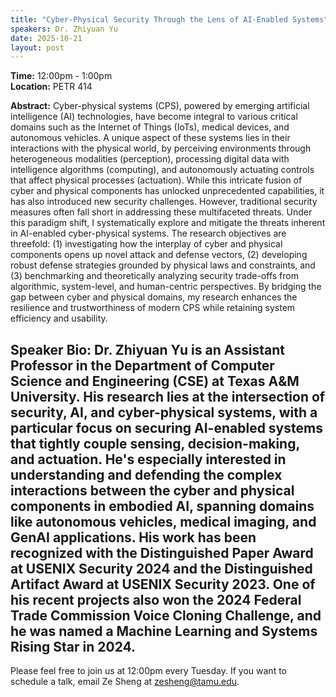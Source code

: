```yaml
---
title: "Cyber-Physical Security Through the Lens of AI-Enabled Systems"
speakers: Dr. Zhiyuan Yu
date: 2025-10-21
layout: post
---
```


**Time:** 12:00pm - 1:00pm  
**Location:** PETR 414

**Abstract:** Cyber-physical systems (CPS), powered by emerging artificial intelligence (AI) technologies, have become integral to various critical domains such as the Internet of Things (IoTs), medical devices, and autonomous
 vehicles. A unique aspect of these systems lies in their interactions with the physical world, by perceiving environments through heterogeneous modalities (perception), processing digital data with intelligence algorithms (computing), and autonomously actuating
 controls that affect physical processes (actuation). While this intricate fusion of cyber and physical components has unlocked unprecedented capabilities, it has also introduced new security challenges. However, traditional security measures often fall short
 in addressing these multifaceted threats. Under this paradigm shift, I systematically explore and mitigate the threats inherent in AI-enabled cyber-physical systems. The research objectives are threefold: (1) investigating how the interplay of cyber and physical
 components opens up novel attack and defense vectors, (2) developing robust defense strategies grounded by physical laws and constraints, and (3) benchmarking and theoretically analyzing security trade-offs from algorithmic, system-level, and human-centric
 perspectives. By bridging the gap between cyber and physical domains, my research enhances the resilience and trustworthiness of modern CPS while retaining system efficiency and usability. 

**Speaker Bio:** Dr. Zhiyuan Yu is an Assistant Professor in the Department of Computer Science and Engineering (CSE) at Texas A&M University. His research lies at the intersection of security, AI, and cyber-physical systems, with a particular focus on securing AI-enabled systems that tightly couple sensing, decision-making, and actuation. He's especially interested in understanding and defending the complex interactions between the cyber and physical components in embodied AI, spanning domains like autonomous vehicles, medical imaging, and GenAI applications. His work has been recognized with the Distinguished Paper Award at USENIX Security 2024 and the Distinguished Artifact Award at USENIX Security 2023. One of his recent projects also won the 2024 Federal Trade Commission Voice Cloning Challenge, and he was named a Machine Learning and Systems Rising Star in 2024.
---

Please feel free to join us at 12:00pm every Tuesday. If you want to schedule a talk, email Ze Sheng at zesheng@tamu.edu.
